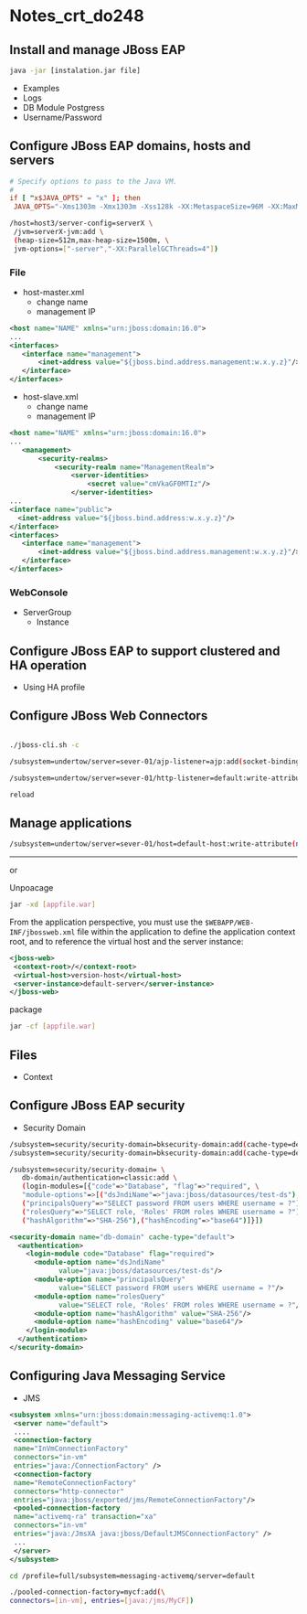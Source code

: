 # Notes_crt_do248

## Install and manage JBoss EAP

```sh
java -jar [instalation.jar file]
```

- Examples
- Logs
- DB Module Postgress
- Username/Password

## Configure JBoss EAP domains, hosts and servers

```conf
# Specify options to pass to the Java VM.
#
if [ "x$JAVA_OPTS" = "x" ]; then
 JAVA_OPTS="-Xms1303m -Xmx1303m -Xss128k -XX:MetaspaceSize=96M -XX:MaxMetaspaceSize=256m ..."
```

```sh
/host=host3/server-config=serverX \
 /jvm=serverX-jvm:add \
 (heap-size=512m,max-heap-size=1500m, \
 jvm-options=["-server","-XX:ParallelGCThreads=4"])
```

### File
- host-master.xml
  - change name
  - management IP
 
 ```xml
<host name="NAME" xmlns="urn:jboss:domain:16.0">
...
<interfaces>
    <interface name="management">
        <inet-address value="${jboss.bind.address.management:w.x.y.z}"/>
    </interface>
</interfaces>
 ```

- host-slave.xml
  - change name
  - management IP
 ```xml
<host name="NAME" xmlns="urn:jboss:domain:16.0">
...
    <management>
        <security-realms>
            <security-realm name="ManagementRealm">
                <server-identities>
                    <secret value="cmVkaGF0MTIz"/>
                </server-identities>
...
<interface name="public">
   <inet-address value="${jboss.bind.address:w.x.y.z}"/>
</interface>
<interfaces>
    <interface name="management">
        <inet-address value="${jboss.bind.address.management:w.x.y.z}"/>
    </interface>
</interfaces>
 ```


### WebConsole
- ServerGroup
  - Instance

## Configure JBoss EAP to support clustered and HA operation
- Using HA  profile

## Configure JBoss Web Connectors

```sh

./jboss-cli.sh -c

/subsystem=undertow/server=sever-01/ajp-listener=ajp:add(socket-binding=ajp)

/subsystem=undertow/server=sever-01/http-listener=default:write-attribute(name=max-connections, value=200)

reload
```

## Manage applications


```sh
/subsystem=undertow/server=sever-01/host=default-host:write-attribute(name=default-web-module,value=app.war )
```

---

or

Unpoacage

```sh
jar -xd [appfile.war]
```

From the application perspective, you must use the `$WEBAPP/WEB-INF/jbossweb.xml` file within the application to define the application context root, and to
reference the virtual host and the server instance:

```xml
<jboss-web>
 <context-root>/</context-root>
 <virtual-host>version-host</virtual-host>
 <server-instance>default-server</server-instance>
</jboss-web>
```

package

```sh
jar -cf [appfile.war]
```

## Files
- Context

## Configure JBoss EAP security
- Security Domain

```sh
/subsystem=security/security-domain=bksecurity-domain:add(cache-type=default)
/subsystem=security/security-domain=bksecurity-domain:add(cache-type=default)

/subsystem=security/security-domain= \
   db-domain/authentication=classic:add \
   (login-modules=[{"code"=>"Database", "flag"=>"required", \
   "module-options"=>[("dsJndiName"=>"java:jboss/datasources/test-ds"), \
   ("principalsQuery"=>"SELECT password FROM users WHERE username = ?"), \
   ("rolesQuery"=>"SELECT role, 'Roles' FROM roles WHERE username = ?"), \
   ("hashAlgorithm"=>"SHA-256"),("hashEncoding"=>"base64")]}])
```

```xml
<security-domain name="db-domain" cache-type="default"> 
  <authentication>
    <login-module code="Database" flag="required"> 
      <module-option name="dsJndiName" 
            value="java:jboss/datasources/test-ds"/>
      <module-option name="principalsQuery"
            value="SELECT password FROM users WHERE username = ?"/>
      <module-option name="rolesQuery"
            value="SELECT role, 'Roles' FROM roles WHERE username = ?"/>
      <module-option name="hashAlgorithm" value="SHA-256"/> 
      <module-option name="hashEncoding" value="base64"/> 
    </login-module>
  </authentication>
</security-domain>
```

## Configuring Java Messaging Service
- JMS


```xml
<subsystem xmlns="urn:jboss:domain:messaging-activemq:1.0">
 <server name="default">
 ....
 <connection-factory
 name="InVmConnectionFactory"
 connectors="in-vm"
 entries="java:/ConnectionFactory" />
 <connection-factory
 name="RemoteConnectionFactory"
 connectors="http-connector"
 entries="java:jboss/exported/jms/RemoteConnectionFactory"/>
 <pooled-connection-factory
 name="activemq-ra" transaction="xa"
 connectors="in-vm"
 entries="java:/JmsXA java:jboss/DefaultJMSConnectionFactory" />
 ...
 </server>
</subsystem>

```

```sh
cd /profile=full/subsystem=messaging-activemq/​server=default

./pooled-connection-factory=mycf:add(\
connectors=[in-vm], entries=[java:/jms/MyCF])
```

